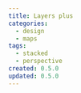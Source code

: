 ```yaml
---
title: Layers plus
categories:
  - design
  - maps
tags:
  - stacked
  - perspective
created: 0.5.0
updated: 0.5.0
---
```

